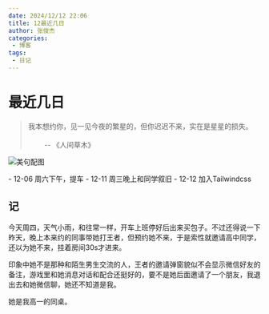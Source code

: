 ```yaml
---
date: 2024/12/12 22:06
title: 12最近几日
author: 张俊杰
categories:
 - 博客
tags:
 - 日记
---
```

# 最近几日
> 我本想约你，见一见今夜的繁星的，但你迟迟不来，实在是星星的损失。     &emsp;&emsp;&emsp;&emsp;&emsp;&emsp;&emsp;&emsp;&emsp;&emsp;&emsp;&emsp;&emsp;&emsp;&emsp;&emsp;&emsp;&emsp;&emsp;&emsp;&emsp;&emsp;&emsp;&emsp;&emsp;&emsp;&emsp;&emsp;&emsp;&emsp;&emsp;&emsp;&emsp;&emsp;&emsp;  --  《人间草木》

![美句配图](https://gitee.com/zhangjunjiee/article-images/raw/master/images/202412122212212.png)

<Timeline>
- 12-06 周六下午，提车
- 12-11 周三晚上和同学叙旧
- 12-12 加入Tailwindcss
</Timeline>

## 记
今天周四，天气小雨，和往常一样，开车上班停好后出来买包子。不过还得说一下昨天，晚上本来约的同事带她打王者，但预约她不来，于是索性就邀请高中同学，还以为她不来，挂着房间30s才进来。

印象中她不是那种和陌生男生交流的人，王者的邀请弹窗貌似不会显示微信好友的备注，游戏里和她消息对话和配合还挺好的，要不是她后面邀请了一个朋友，我退出去和她微信聊，她还不知道是我。

她是我高一的同桌。

